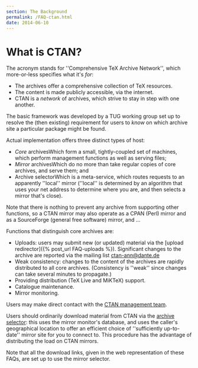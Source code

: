 ```yaml
---
section: The Background
permalink: /FAQ-ctan.html
date: 2014-06-10
---
```


# What is CTAN?

The acronym stands for ''Comprehensive TeX Archive Network'', which
more-or-less specifies what it's _for_:
  

-  The archives offer a comprehensive collection of TeX resources.
-  The content is made publicly accessible, via the internet.
-  CTAN is a _network_ of archives, which strive to
    stay in step with one another.

The basic framework was developed by a TUG working group set up
to resolve the (then existing) requirement for users to _know_ on
which archive site a particular package might be found.

Actual implementation offers three distinct types of host:

- _Core_ archivesWhich form a small, tightly-coupled set of
  machines, which perform management functions as well as serving
  files;
- _Mirror_ archivesWhich do no more than take regular copies
  of core archives, and serve them; and
- Archive selectorWhich is a meta-service, which routes requests
  to an apparently ''local'' mirror (''local'' is determined by an
  algorithm that uses your net address to determine where you are, and
  then selects a mirror that's close).

Note that there is nothing to prevent any archive from supporting
other functions, so a CTAN mirror may also operate as a
CPAN (Perl) mirror and as a SourceForge (general free software)
mirror, and &hellip;

Functions that distinguish core archives are:
  

-  Uploads: users may submit new (or updated) material via the
    [upload redirector]({% post_url FAQ-uploads %}). Significant changes to the
    archive are reported via the mailing list <a href="mailto:ctan-ann@dante.de">ctan-ann@dante.de</a>
-  Weak consistency: changes to the content of the archives are
    rapidly distributed to all core archives.  (Consistency is ''weak''
    since changes can take several minutes to propagate.)
-  Providing distribution (TeX&nbsp;Live and MiKTeX) support.
-  Catalogue maintenance.
-  Mirror monitoring.

Users may make direct contact with the
  [CTAN management team](mailto:ctan@dante.de).

Users should ordinarily download material from CTAN via the
[archive selector](http://mirror.ctan.org/): this uses the
mirror monitor's database, and uses the caller's geographical location to
offer an efficient choice of ''sufficiently up-to-date'' mirror site for
you to connect to.  This procedure has the advantage of distributing
the load on CTAN mirrors.

Note that all the download links, given in the web representation of
these FAQs, are set up to use the mirror selector.

